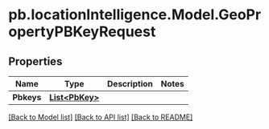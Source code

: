 # pb.locationIntelligence.Model.GeoPropertyPBKeyRequest
## Properties

Name | Type | Description | Notes
------------ | ------------- | ------------- | -------------
**Pbkeys** | [**List&lt;PbKey&gt;**](PbKey.md) |  | 

[[Back to Model list]](../README.md#documentation-for-models) [[Back to API list]](../README.md#documentation-for-api-endpoints) [[Back to README]](../README.md)

